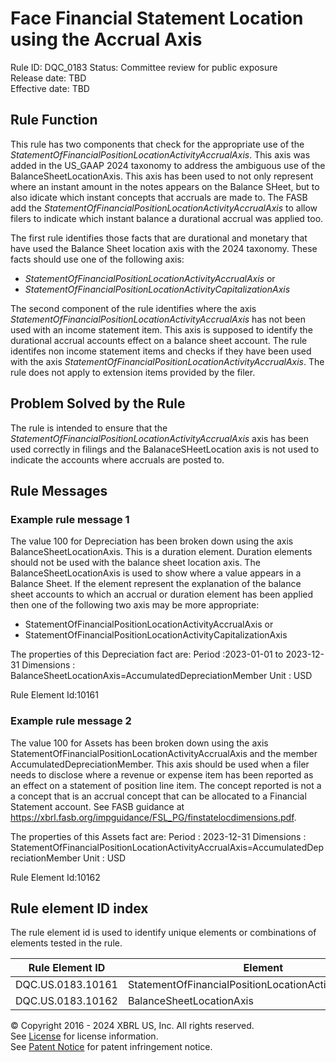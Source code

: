 # Face Financial Statement Location using the Accrual Axis
Rule ID: DQC_0183 
Status: Committee review for public exposure  
Release date: TBD  
Effective date: TBD  
  
## Rule Function
This rule has two components that check for the appropriate use of the *StatementOfFinancialPositionLocationActivityAccrualAxis*. This axis was added in the US_GAAP 2024 taxonomy to address the ambiguous use of the BalanceSheetLocationAxis.  This axis has been used to not only represent where an instant amount in the notes appears on the Balance SHeet, but to also idicate which instant concepts that accruals are made to. The FASB add the *StatementOfFinancialPositionLocationActivityAccrualAxis* to allow filers to indicate which instant balance a durational accrual was applied too.

The first rule identifies those facts that are durational and monetary that have used the Balance Sheet location axis with the 2024 taxonomy. These facts should use one of the following axis:
- *StatementOfFinancialPositionLocationActivityAccrualAxis* or 
- *StatementOfFinancialPositionLocationActivityCapitalizationAxis*

The second component of the rule identifies where the axis *StatementOfFinancialPositionLocationActivityAccrualAxis* has not been used with an income statement item.  This axis is supposed to identify the durational accrual accounts effect on a balance sheet account. The rule identifes non income statement items and checks if they have been used with the axis *StatementOfFinancialPositionLocationActivityAccrualAxis*. The rule does not apply to extension items provided by the filer.

## Problem Solved by the Rule
The rule is intended to ensure that the *StatementOfFinancialPositionLocationActivityAccrualAxis* axis has been used correctly in filings and the BalanaceSHeetLocation axis is not used to indicate the accounts where accruals are posted to.

## Rule Messages
### Example rule message 1

The value 100 for Depreciation has been broken down using the axis BalanceSheetLocationAxis. This is a duration element. Duration elements should not be used with the balance sheet location axis. The BalanceSheetLocationAxis is used to show where a value appears in a Balance Sheet. If the element represent the explanation of the balance sheet accounts to which an accrual or duration element has been applied then one of the following two axis may be more appropriate:
- StatementOfFinancialPositionLocationActivityAccrualAxis or 
- StatementOfFinancialPositionLocationActivityCapitalizationAxis

The properties of this Depreciation fact are:
Period :2023-01-01 to 2023-12-31
Dimensions : BalanceSheetLocationAxis=AccumulatedDepreciationMember
Unit : USD

Rule Element Id:10161

### Example rule message 2

The value 100 for Assets has been broken down using the axis StatementOfFinancialPositionLocationActivityAccrualAxis and the member AccumulatedDepreciationMember. This  axis should be used when a filer needs to disclose where a revenue or expense item has been reported as an effect on a statement of position line item. The concept reported is not a a concept that is an accrual concept that can be allocated to a Financial Statement account. See FASB guidance at https://xbrl.fasb.org/impguidance/FSL_PG/finstatelocdimensions.pdf.

The properties of this Assets fact are:
Period : 2023-12-31
Dimensions : StatementOfFinancialPositionLocationActivityAccrualAxis=AccumulatedDepreciationMember
Unit : USD

Rule Element Id:10162

## Rule element ID index  
The rule element id is used to identify unique elements or combinations of elements tested in the rule.

|Rule Element ID|Element|
|--- |--- |
| DQC.US.0183.10161 |StatementOfFinancialPositionLocationActivityAccrualAxis|
| DQC.US.0183.10162 |BalanceSheetLocationAxis|





© Copyright 2016 - 2024 XBRL US, Inc. All rights reserved.   
See [License](https://xbrl.us/dqc-license) for license information.  
See [Patent Notice](https://xbrl.us/dqc-patent) for patent infringement notice.  
